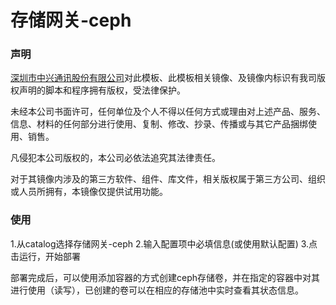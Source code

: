# 存储网关-ceph

### 声明

<a href="http://www.youruncloud.com" target="_blank">深圳市中兴通讯股份有限公司</a>对此模板、此模板相关镜像、及镜像内标识有我司版权声明的脚本和程序拥有版权，受法律保护。

未经本公司书面许可，任何单位及个人不得以任何方式或理由对上述产品、服务、信息、材料的任何部分进行使用、复制、修改、抄录、传播或与其它产品捆绑使用、销售。

凡侵犯本公司版权的，本公司必依法追究其法律责任。

对于其镜像内涉及的第三方软件、组件、库文件，相关版权属于第三方公司、组织或人员所拥有，本镜像仅提供试用功能。



### 使用

1.从catalog选择存储网关-ceph
2.输入配置项中必填信息(或使用默认配置)
3.点击运行，开始部署

部署完成后，可以使用添加容器的方式创建ceph存储卷，并在指定的容器中对其进行使用（读写），已创建的卷可以在相应的存储池中实时查看其状态信息。

